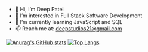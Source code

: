 - 👋 Hi, I’m Deep Patel
- 👀 I’m interested in Full Stack Software Development
- 🌱 I’m currently learning JavaScript and SQL
- 📫 Reach me at: deepstudios21@gmail.com

<!---
deep-patel21/deep-patel21 is a ✨ special ✨ repository because its `README.md` (this file) appears on your GitHub profile.
You can click the Preview link to take a look at your changes.
--->

[![Anurag's GitHub stats](https://github-readme-stats.vercel.app/api?username=deep-patel21&count_private=true&show_icons=true&theme=algolia)](https://github.com/anuraghazra/github-readme-stats)
[![Top Langs](https://github-readme-stats.vercel.app/api/top-langs/?username=deep-patel21&count_private=true&show_icons=true&theme=algolia)](https://github.com/anuraghazra/github-readme-stats)
